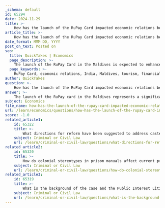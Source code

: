 ```yaml
---
_schema: default
id: 65294
date: 2024-11-29
title: >-
    How has the launch of the RuPay Card impacted economic relations between India and Maldives?
article_title: >-
    How has the launch of the RuPay Card impacted economic relations between India and Maldives?
date_format: MMM DD, YYYY
post_on_text: Posted on
seo:
  title: QuickTakes | Economics
  page_description: >-
    The launch of the RuPay Card in the Maldives is expected to enhance economic relations and tourism cooperation between India and the Maldives, facilitating easier transactions for Indian tourists and strengthening bilateral ties.
  page_keywords: >-
    RuPay Card, economic relations, India, Maldives, tourism, financial transactions, cashless transactions, bilateral ties, cooperation, cross-border transactions
author: QuickTakes
question: >-
    How has the launch of the RuPay Card impacted economic relations between India and Maldives?
answer: >-
    The launch of the RuPay card in the Maldives represents a significant development in the economic relations between India and the Maldives. This initiative is expected to enhance tourism and economic cooperation between the two nations. \n\nThe introduction of the RuPay card aims to simplify financial transactions for both Indian tourists and residents in the Maldives, promoting ease of business and facilitating cross-border transactions. Indian travelers, who form a crucial segment of the Maldivian tourism market, will benefit from the ability to make cashless transactions, thereby reducing costs and enhancing convenience during their stay. This move aligns with India's broader strategy to strengthen its regional economic footprint and support the Maldives' financial infrastructure.\n\nThe launch follows recent discussions between Indian Prime Minister Narendra Modi and Maldives President Mohamed Muizzu, which focused on deepening bilateral ties that had previously experienced some strain. By facilitating seamless transactions, the RuPay card is expected to bolster economic relations and contribute to the overall growth of tourism in the Maldives, thereby reinforcing the partnership between the two countries. \n\nIn summary, the RuPay card launch is a strategic step towards enhancing economic cooperation and tourism, marking a new era in financial collaboration between India and the Maldives.
subject: Economics
file_name: how-has-the-launch-of-the-rupay-card-impacted-economic-relations-between-india-and-maldives.md
url: /learn/economics/questions/how-has-the-launch-of-the-rupay-card-impacted-economic-relations-between-india-and-maldives
score: -1.0
related_article1:
    id: 65322
    title: >-
        What directions for reform have been suggested to address caste-based labor in prisons?
    subject: Criminal or Civil Law
    url: /learn/criminal-or-civil-law/questions/what-directions-for-reform-have-been-suggested-to-address-castebased-labor-in-prisons
related_article2:
    id: 65320
    title: >-
        How do colonial stereotypes in prison manuals affect current practices in Indian prisons?
    subject: Criminal or Civil Law
    url: /learn/criminal-or-civil-law/questions/how-do-colonial-stereotypes-in-prison-manuals-affect-current-practices-in-indian-prisons
related_article3:
    id: 65319
    title: >-
        What is the background of the case and the Public Interest Litigation (PIL) regarding caste-based labor in prisons?
    subject: Criminal or Civil Law
    url: /learn/criminal-or-civil-law/questions/what-is-the-background-of-the-case-and-the-public-interest-litigation-pil-regarding-castebased-labor-in-prisons
---
```


&nbsp;